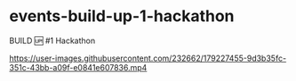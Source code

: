 # events-build-up-1-hackathon
BUILD 🆙 #1 Hackathon



https://user-images.githubusercontent.com/232662/179227455-9d3b35fc-351c-43bb-a09f-e0841e607836.mp4

